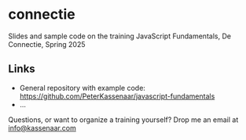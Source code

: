 # connectie
Slides and sample code on the training JavaScript Fundamentals, De Connectie, Spring 2025

## Links
- General repository with example code: https://github.com/PeterKassenaar/javascript-fundamentals
- ...


Questions, or want to organize a training yourself? Drop me an email at info@kassenaar.com
